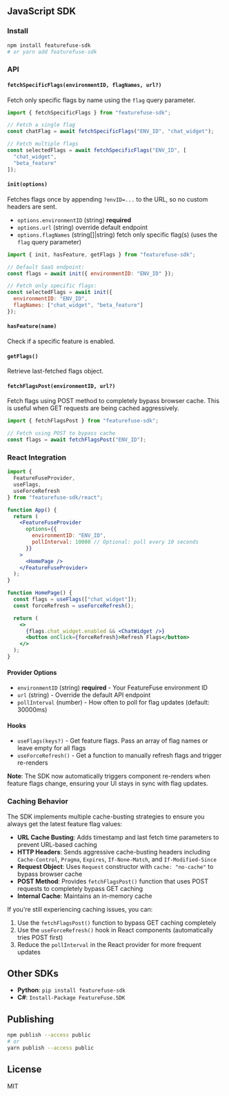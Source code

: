## JavaScript SDK

### Install

```bash
npm install featurefuse-sdk
# or yarn add featurefuse-sdk
```

### API

#### `fetchSpecificFlags(environmentID, flagNames, url?)`

Fetch only specific flags by name using the `flag` query parameter.

```js
import { fetchSpecificFlags } from "featurefuse-sdk";

// Fetch a single flag
const chatFlag = await fetchSpecificFlags("ENV_ID", "chat_widget");

// Fetch multiple flags
const selectedFlags = await fetchSpecificFlags("ENV_ID", [
  "chat_widget",
  "beta_feature"
]);
```

#### `init(options)`

Fetches flags once by appending `?envID=...` to the URL, so no custom headers are sent.

- `options.environmentID` (string) **required**
- `options.url` (string) override default endpoint
- `options.flagNames` (string[]|string) fetch only specific flag(s) (uses the `flag` query parameter)

```js
import { init, hasFeature, getFlags } from "featurefuse-sdk";

// Default SaaS endpoint:
const flags = await init({ environmentID: "ENV_ID" });

// Fetch only specific flags:
const selectedFlags = await init({
  environmentID: "ENV_ID",
  flagNames: ["chat_widget", "beta_feature"]
});
```

#### `hasFeature(name)`

Check if a specific feature is enabled.

#### `getFlags()`

Retrieve last-fetched flags object.

#### `fetchFlagsPost(environmentID, url?)`

Fetch flags using POST method to completely bypass browser cache. This is useful when GET requests are being cached aggressively.

```js
import { fetchFlagsPost } from "featurefuse-sdk";

// Fetch using POST to bypass cache
const flags = await fetchFlagsPost("ENV_ID");
```

### React Integration

```jsx
import {
  FeatureFuseProvider,
  useFlags,
  useForceRefresh
} from "featurefuse-sdk/react";

function App() {
  return (
    <FeatureFuseProvider
      options={{
        environmentID: "ENV_ID",
        pollInterval: 10000 // Optional: poll every 10 seconds
      }}
    >
      <HomePage />
    </FeatureFuseProvider>
  );
}

function HomePage() {
  const flags = useFlags(["chat_widget"]);
  const forceRefresh = useForceRefresh();

  return (
    <>
      {flags.chat_widget.enabled && <ChatWidget />}
      <button onClick={forceRefresh}>Refresh Flags</button>
    </>
  );
}
```

#### Provider Options

- `environmentID` (string) **required** - Your FeatureFuse environment ID
- `url` (string) - Override the default API endpoint
- `pollInterval` (number) - How often to poll for flag updates (default: 30000ms)

#### Hooks

- `useFlags(keys?)` - Get feature flags. Pass an array of flag names or leave empty for all flags
- `useForceRefresh()` - Get a function to manually refresh flags and trigger re-renders

**Note**: The SDK now automatically triggers component re-renders when feature flags change, ensuring your UI stays in sync with flag updates.

### Caching Behavior

The SDK implements multiple cache-busting strategies to ensure you always get the latest feature flag values:

- **URL Cache Busting**: Adds timestamp and last fetch time parameters to prevent URL-based caching
- **HTTP Headers**: Sends aggressive cache-busting headers including `Cache-Control`, `Pragma`, `Expires`, `If-None-Match`, and `If-Modified-Since`
- **Request Object**: Uses `Request` constructor with `cache: "no-cache"` to bypass browser cache
- **POST Method**: Provides `fetchFlagsPost()` function that uses POST requests to completely bypass GET caching
- **Internal Cache**: Maintains an in-memory cache

If you're still experiencing caching issues, you can:

1. Use the `fetchFlagsPost()` function to bypass GET caching completely
2. Use the `useForceRefresh()` hook in React components (automatically tries POST first)
3. Reduce the `pollInterval` in the React provider for more frequent updates

## Other SDKs

- **Python**: `pip install featurefuse-sdk`
- **C#**: `Install-Package FeatureFuse.SDK`

## Publishing

```bash
npm publish --access public
# or
yarn publish --access public
```

## License

MIT
